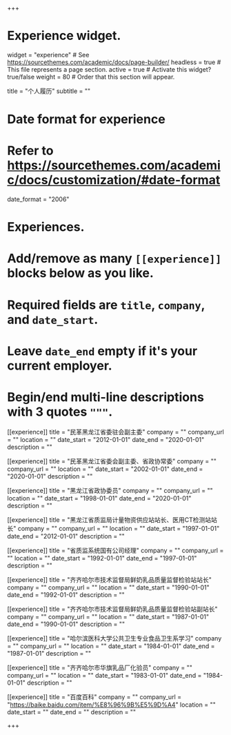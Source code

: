 +++
# Experience widget.
widget = "experience"  # See https://sourcethemes.com/academic/docs/page-builder/
headless = true  # This file represents a page section.
active = true  # Activate this widget? true/false
weight = 80  # Order that this section will appear.

title = "个人履历"
subtitle = ""

# Date format for experience
#   Refer to https://sourcethemes.com/academic/docs/customization/#date-format
date_format = "2006"

# Experiences.
#   Add/remove as many `[[experience]]` blocks below as you like.
#   Required fields are `title`, `company`, and `date_start`.
#   Leave `date_end` empty if it's your current employer.
#   Begin/end multi-line descriptions with 3 quotes `"""`.


[[experience]]
  title = "民革黑龙江省委驻会副主委"
  company = ""
  company_url = ""
  location = ""
  date_start = "2012-01-01"
  date_end = "2020-01-01"
  description = ""



[[experience]]
  title = "民革黑龙江省委会副主委、省政协常委"
  company = ""
  company_url = ""
  location = ""
  date_start = "2002-01-01"
  date_end = "2020-01-01"
  description = ""


[[experience]]
  title = "黑龙江省政协委员"
  company = ""
  company_url = ""
  location = ""
  date_start = "1998-01-01"
  date_end = "2020-01-01"
  description = ""




[[experience]]
  title = "黑龙江省质监局计量物资供应站站长、医用CT检测站站长"
  company = ""
  company_url = ""
  location = ""
  date_start = "1997-01-01"
  date_end = "2012-01-01"
  description = ""



[[experience]]
  title = "省质监系统国有公司经理"
  company = ""
  company_url = ""
  location = ""
  date_start = "1992-01-01"
  date_end = "1997-01-01"
  description = ""



[[experience]]
  title = "齐齐哈尔市技术监督局鲜奶乳品质量监督检验站站长"
  company = ""
  company_url = ""
  location = ""
  date_start = "1990-01-01"
  date_end = "1992-01-01"
  description = ""



[[experience]]
  title = "齐齐哈尔市技术监督局鲜奶乳品质量监督检验站副站长"
  company = ""
  company_url = ""
  location = ""
  date_start = "1987-01-01"
  date_end = "1990-01-01"
  description = ""



[[experience]]
  title = "哈尔滨医科大学公共卫生专业食品卫生系学习"
  company = ""
  company_url = ""
  location = ""
  date_start = "1984-01-01"
  date_end = "1987-01-01"
  description = ""


[[experience]]
  title = "齐齐哈尔市华旗乳品厂化验员"
  company = ""
  company_url = ""
  location = ""
  date_start = "1983-01-01"
  date_end = "1984-01-01"
  description = ""

[[experience]]
  title = "百度百科"
  company = ""
  company_url = "https://baike.baidu.com/item/%E8%96%9B%E5%9D%A4"
  location = ""
  date_start = ""
  date_end = ""
  description = ""

+++
